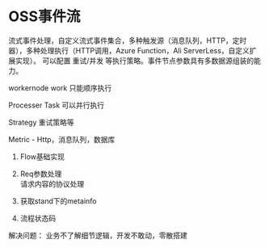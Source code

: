# OSS事件流

流式事件处理，自定义流式事件集合，多种触发源（消息队列，HTTP，定时器），多种处理执行（HTTP调用，Azure Function，Ali ServerLess，自定义扩展实现）。
可以配置 重试/并发 等执行策略。事件节点参数具有多数据源组装的能力。


workernode
	  work   只能顺序执行

Processer
	Task  可以并行执行


Strategy 
	重试策略等

Metric -  Http，消息队列，数据库



1. Flow基础实现
		
2. Req参数处理  
   请求内容的协议处理

   	 
4. 获取stand下的metainfo

5. 流程状态码

解决问题：
业务不了解细节逻辑，开发不敢动，零散搭建